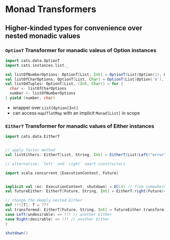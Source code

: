 # Monad Transformers

## Higher-kinded types for convenience over nested monadic values

### `OptionT` Transformer for manadic valeus of Option instances
   ```scala mdoc
   import cats.data.OptionT
   import cats.instances.list._

   val listOfNumberOptions: OptionT[List, Int] = OptionT(List(Option(1), Option(2)))
   val listOfCharOptions: OptionT[List, Char] = OptionT(List(Option('a'), Option('b')))
   val listOdTuples: OptionT[List, (Int, Char)] = for {
     char <- listOfCharOptions
     number <- listOfNumberOptions
   } yield (number, char)
   ```
 - wrapper over `List[Option[Int]`
 - can access `map`/`flatMap` with an implicit `Monad[List]` in scope

### `EitherT` Transformer for manadic values of Either instances

   ```scala mdoc
   import cats.data.EitherT


// apply factor method
val listEithers: EitherT[List, String, Int] = EitherT(List(Left("error"), Right(43), Right(2)))

// alternative: `left` and `right` smart constructors

import scala.concurrent.{ExecutionContext, Future}


implicit val (ec: ExecutionContext, shutdown) = EC(4) // from somewhere
val futureEither: EitherT[Future, String, Int] = EitherT.right(Future(45))

// change the deeply nested Either
def !!![T]: T = ???
val transformed: EitherT[Future, String, Int] = futureEither.transform {
  case Left(undesirable) => !!! // another Either
  case Right(desirable) => !!! // another Either
}
   ```

   ```scala mdoc
   shutdown()
   ```